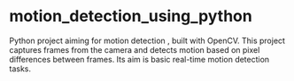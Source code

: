 # motion_detection_using_python
Python project aiming for motion detection , built with OpenCV. This project captures frames from the camera and detects motion based on pixel differences between frames. Its aim is basic real-time motion detection tasks.
